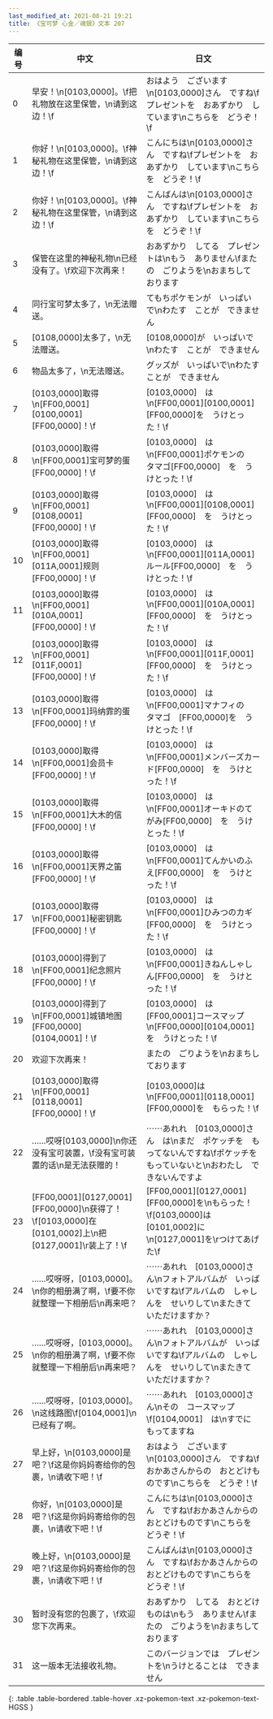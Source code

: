 ```yaml
---
last_modified_at: 2021-08-21 19:21
title: 《宝可梦 心金／魂银》文本 207
---
```

| 编号 | 中文 | 日文 |
| ---- | ---- | ---- |
| 0 | 早安！\n[0103,0000]。\f把礼物放在这里保管，\n请到这边！\f | おはよう　ございます\n[0103,0000]さん　ですね\fプレゼントを　おあずかり　しています\nこちらを　どうぞ！\f |
| 1 | 你好！\n[0103,0000]。\f神秘礼物在这里保管，\n请到这边！\f | こんにちは\n[0103,0000]さん　ですね\fプレゼントを　おあずかり　しています\nこちらを　どうぞ！\f |
| 2 | 你好！\n[0103,0000]。\f神秘礼物在这里保管，\n请到这边！\f | こんばんは\n[0103,0000]さん　ですね\fプレゼントを　おあずかり　しています\nこちらを　どうぞ！\f |
| 3 | 保管在这里的神秘礼物\n已经没有了。\f欢迎下次再来！ | おあずかり　してる　プレゼントは\nもう　ありません\fまたの　ごりようを\nおまちして　おります |
| 4 | 同行宝可梦太多了，\n无法赠送。 | てもちポケモンが　いっぱい　で\nわたす　ことが　できません |
| 5 | [0108,0000]太多了，\n无法赠送。 | [0108,0000]が　いっぱいで\nわたす　ことが　できません |
| 6 | 物品太多了，\n无法赠送。 | グッズが　いっぱいで\nわたす　ことが　できません |
| 7 | [0103,0000]取得\n[FF00,0001][0100,0001][FF00,0000]！\f | [0103,0000]　は\n[FF00,0001][0100,0001]　[FF00,0000]を　うけとった！\f |
| 8 | [0103,0000]取得\n[FF00,0001]宝可梦的蛋[FF00,0000]！\f | [0103,0000]　は\n[FF00,0001]ポケモンの　タマゴ[FF00,0000]　を　うけとった！\f |
| 9 | [0103,0000]取得\n[FF00,0001][0108,0001][FF00,0000]！\f | [0103,0000]　は\n[FF00,0001][0108,0001][FF00,0000]　を　うけとった！\f |
| 10 | [0103,0000]取得\n[FF00,0001][011A,0001]规则[FF00,0000]！\f | [0103,0000]　は\n[FF00,0001][011A,0001]ルール[FF00,0000]　を　うけとった！\f |
| 11 | [0103,0000]取得\n[FF00,0001][010A,0001][FF00,0000]！\f | [0103,0000]　は\n[FF00,0001][010A,0001][FF00,0000]　を　うけとった！\f |
| 12 | [0103,0000]取得\n[FF00,0001][011F,0001][FF00,0000]！\f | [0103,0000]　は\n[FF00,0001][011F,0001][FF00,0000]　を　うけとった！\f |
| 13 | [0103,0000]取得\n[FF00,0001]玛纳霏的蛋[FF00,0000]！\f | [0103,0000]　は\n[FF00,0001]マナフィの　タマゴ　[FF00,0000]を　うけとった！\f |
| 14 | [0103,0000]取得\n[FF00,0001]会员卡[FF00,0000]！\f | [0103,0000]　は\n[FF00,0001]メンバーズカード[FF00,0000]　を　うけとった！\f |
| 15 | [0103,0000]取得\n[FF00,0001]大木的信[FF00,0000]！\f | [0103,0000]　は\n[FF00,0001]オーキドのてがみ[FF00,0000]　を　うけとった！\f |
| 16 | [0103,0000]取得\n[FF00,0001]天界之笛[FF00,0000]！\f | [0103,0000]　は\n[FF00,0001]てんかいのふえ[FF00,0000]　を　うけとった！\f |
| 17 | [0103,0000]取得\n[FF00,0001]秘密钥匙[FF00,0000]！\f | [0103,0000]　は\n[FF00,0001]ひみつのカギ[FF00,0000]　を　うけとった！\f |
| 18 | [0103,0000]得到了\n[FF00,0001]纪念照片[FF00,0000]！\f | [0103,0000]　は\n[FF00,0001]きねんしゃしん[FF00,0000]　を　うけとった！\f |
| 19 | [0103,0000]得到了\n[FF00,0001]城镇地图[FF00,0000][0104,0001]！\f | [0103,0000]　は　[FF00,0001]コースマップ\n[FF00,0000][0104,0001]　を　うけとった！\f |
| 20 | 欢迎下次再来！ | またの　ごりようを\nおまちしております |
| 21 | [0103,0000]取得\n[FF00,0001][0118,0001][FF00,0000]！\f | [0103,0000]は\n[FF00,0001][0118,0001][FF00,0000]を　もらった！\f |
| 22 | ……哎呀[0103,0000]\n你还没有宝可装置，\f没有宝可装置的话\n是无法获赠的！ | ⋯⋯あれれ　[0103,0000]さん　は\nまだ　ポケッチを　もってないんですね\fポケッチを　もっていないと\nおわたし　できないんですよ |
| 23 | [FF00,0001][0127,0001][FF00,0000]\n获得了！\f[0103,0000]在[0101,0002]上\n把[0127,0001]\r装上了！\f | [FF00,0001][0127,0001][FF00,0000]を\nもらった！\f[0103,0000]は　[0101,0002]に\n[0127,0001]を\rつけてあげた\f |
| 24 | ……哎呀呀，[0103,0000]。\n你的相册满了啊，\f要不你就整理一下相册后\n再来吧？ | ⋯⋯あれれ　[0103,0000]さん\nフォトアルバムが　いっぱいですね\fアルバムの　しゃしんを　せいりして\nまたきて　いただけますか？ |
| 25 | ……哎呀呀，[0103,0000]。\n你的相册满了啊，\f要不你就整理一下相册后\n再来吧？ | ⋯⋯あれれ　[0103,0000]さん\nフォトアルバムが　いっぱいですね\fアルバムの　しゃしんを　せいりして\nまたきて　いただけますか？ |
| 26 | ……哎呀呀，[0103,0000]。\n这线路图\f[0104,0001]\n已经有了啊。 | ⋯⋯あれれ　[0103,0000]さん\nその　コースマップ\f[0104,0001]　は\nすでに　もってますね |
| 27 | 早上好，\n[0103,0000]是吧？\f这是你妈妈寄给你的包裹，\n请收下吧！\f | おはよう　ございます\n[0103,0000]さん　ですね\fおかあさんからの　おとどけものです\nこちらを　どうぞ！\f |
| 28 | 你好，\n[0103,0000]是吧？\f这是你妈妈寄给你的包裹，\n请收下吧！\f | こんにちは\n[0103,0000]さん　ですね\fおかあさんからの　おとどけものです\nこちらを　どうぞ！\f |
| 29 | 晚上好，\n[0103,0000]是吧？\f这是你妈妈寄给你的包裹，\n请收下吧！\f | こんばんは\n[0103,0000]さん　ですね\fおかあさんからの　おとどけものです\nこちらを　どうぞ！\f |
| 30 | 暂时没有您的包裹了，\f欢迎您下次再来。 | おあずかり　してる　おとどけものは\nもう　ありません\fまたの　ごりようを\nおまちして　おります |
| 31 | 这一版本无法接收礼物。 | このバージョンでは　プレゼントを\nうけとることは　できません |
{: .table .table-bordered .table-hover .xz-pokemon-text .xz-pokemon-text-HGSS }